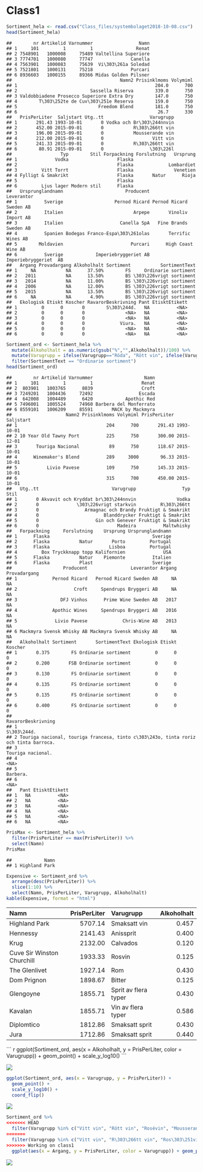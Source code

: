 Class1
================

``` r
Sortiment_hela <- read.csv("Class_files/systembolaget2018-10-08.csv")
head(Sortiment_hela)
```

    ##        nr Artikelid Varnummer                 Namn
    ## 1     101         1         1                Renat
    ## 2 7548901   1000008     75489 Valtellina Superiore
    ## 3 7774701   1000080     77747              Canella
    ## 4 7563901   1000083     75639  Vi\303\261a Soledad
    ## 5 7521801   1000131     75218              Purcari
    ## 6 8936603   1000155     89366 Midas Golden Pilsner
    ##                                        Namn2 Prisinklmoms Volymiml
    ## 1                                                   204.0      700
    ## 2                           Sassella Riserva        339.0      750
    ## 3 Valdobbiadene Prosecco Superiore Extra Dry        147.0      750
    ## 4        T\303\252te de Cuv\303\251e Reserva        159.0      750
    ## 5                              Freedom Blend        181.0      750
    ## 6                                                    26.7      330
    ##   PrisPerLiter  Saljstart Utg..tt                 Varugrupp
    ## 1       291.43 1993-10-01       0 Vodka och Br\303\244nnvin
    ## 2       452.00 2015-09-01       0           R\303\266tt vin
    ## 3       196.00 2015-09-01       0           Mousserande vin
    ## 4       212.00 2015-09-01       0                  Vitt vin
    ## 5       241.33 2015-09-01       0           R\303\266tt vin
    ## 6        80.91 2015-09-01       0                 \303\226l
    ##                  Typ        Stil Forpackning Forslutning   Ursprung
    ## 1              Vodka                  Flaska                       
    ## 2                                     Flaska             Lombardiet
    ## 3         Vitt Torrt                  Flaska               Venetien
    ## 4 Fylligt & Smakrikt                  Flaska       Natur      Rioja
    ## 5                                     Flaska                       
    ## 6         Ljus lager Modern stil      Flaska                       
    ##   Ursprunglandnamn                       Producent              Leverantor
    ## 1          Sverige                   Pernod Ricard Pernod Ricard Sweden AB
    ## 2          Italien                          Arpepe       Vinoliv Import AB
    ## 3          Italien                     Canella SpA   Fine Brands Sweden AB
    ## 4          Spanien Bodegas Franco-Espa\303\261olas       Terrific Wines AB
    ## 5        Moldavien                         Purcari      High Coast Wine AB
    ## 6          Sverige            Imperiebryggeriet AB   Imperiebryggeriet  AB
    ##   Argang Provadargang Alkoholhalt Sortiment           SortimentText
    ## 1     NA           NA      37.50%        FS     Ordinarie sortiment
    ## 2   2011           NA      13.50%        BS \303\226vrigt sortiment
    ## 3   2014           NA      11.00%        BS \303\226vrigt sortiment
    ## 4   2006           NA      12.00%        BS \303\226vrigt sortiment
    ## 5   2015           NA      13.50%        BS \303\226vrigt sortiment
    ## 6     NA           NA       4.90%        BS \303\226vrigt sortiment
    ##   Ekologisk Etiskt Koscher RavarorBeskrivning Pant EtisktEtikett
    ## 1         0      0       0        S\303\244d.   NA          <NA>
    ## 2         0      0       0               <NA>   NA          <NA>
    ## 3         0      0       0               <NA>   NA          <NA>
    ## 4         0      0       0             Viura.   NA          <NA>
    ## 5         0      0       0               <NA>   NA          <NA>
    ## 6         0      0       0               <NA>   NA          <NA>

``` r
Sortiment_ord <- Sortiment_hela %>%
  mutate(Alkoholhalt = as.numeric(gsub("%","",Alkoholhalt))/100) %>%
  mutate(Varugrupp = ifelse(Varugrupp=="Röda", "Rött vin", ifelse(Varugrupp=="Vita", "Vitt vin", levels(Varugrupp)))) %>%
  filter(SortimentText == "Ordinarie sortiment")
head(Sortiment_ord)
```

    ##        nr Artikelid Varnummer                   Namn
    ## 1     101         1         1                  Renat
    ## 2  803901   1003765      8039                  Croft
    ## 3 7249201   1004436     72492                 Escada
    ## 4  642008   1004489      6420            Apothic Red
    ## 5 7496001   1005524     74960 Barbera del Monferrato
    ## 6 8559101   1006209     85591       MACK by Mackmyra
    ##                    Namn2 Prisinklmoms Volymiml PrisPerLiter  Saljstart
    ## 1                                 204      700       291.43 1993-10-01
    ## 2 10 Year Old Tawny Port          225      750       300.00 2015-12-01
    ## 3       Touriga Nacional           89      750       118.67 2015-10-01
    ## 4      Winemaker's Blend          289     3000        96.33 2015-10-01
    ## 5           Livio Pavese          109      750       145.33 2015-10-01
    ## 6                                 315      700       450.00 2015-10-01
    ##   Utg..tt                           Varugrupp                 Typ Stil
    ## 1       0 Akvavit och Kryddat br\303\244nnvin               Vodka     
    ## 2       0              \303\226vrigt starkvin         R\303\266tt     
    ## 3       0                 Armagnac och Brandy Fruktigt & Smakrikt     
    ## 4       0                        Blanddrycker Fruktigt & Smakrikt     
    ## 5       0                     Gin och Genever Fruktigt & Smakrikt     
    ## 6       0                             Madeira          Maltwhisky     
    ##   Forpackning     Forslutning    Ursprung Ursprunglandnamn
    ## 1      Flaska                                      Sverige
    ## 2      Flaska           Natur       Porto         Portugal
    ## 3      Flaska                      Lisboa         Portugal
    ## 4         Box Tryckknapp topp Kalifornien              USA
    ## 5      Flaska           Natur    Piemonte          Italien
    ## 6      Flaska           Plast                      Sverige
    ##                   Producent                Leverantor Argang Provadargang
    ## 1             Pernod Ricard   Pernod Ricard Sweden AB     NA           NA
    ## 2                     Croft     Spendrups Bryggeri AB     NA           NA
    ## 3                DFJ Vinhos      Prime Wine Sweden AB   2017           NA
    ## 4             Apothic Wines     Spendrups Bryggeri AB   2016           NA
    ## 5              Livio Pavese             Chris-Wine AB   2013           NA
    ## 6 Mackmyra Svensk Whisky AB Mackmyra Svensk Whisky AB     NA           NA
    ##   Alkoholhalt Sortiment       SortimentText Ekologisk Etiskt Koscher
    ## 1       0.375        FS Ordinarie sortiment         0      0       0
    ## 2       0.200       FSB Ordinarie sortiment         0      0       0
    ## 3       0.130        FS Ordinarie sortiment         0      0       0
    ## 4       0.135        FS Ordinarie sortiment         0      0       0
    ## 5       0.135        FS Ordinarie sortiment         0      0       0
    ## 6       0.400        FS Ordinarie sortiment         0      0       0
    ##                                                                     RavarorBeskrivning
    ## 1                                                                          S\303\244d.
    ## 2 Touriga nacional, touriga francesa, tinto c\303\243o, tinta roriz och tinta barroca.
    ## 3                                                                    Touriga nacional.
    ## 4                                                                                 <NA>
    ## 5                                                                             Barbera.
    ## 6                                                                                 <NA>
    ##   Pant EtisktEtikett
    ## 1   NA          <NA>
    ## 2   NA          <NA>
    ## 3   NA          <NA>
    ## 4   NA          <NA>
    ## 5   NA          <NA>
    ## 6   NA          <NA>

``` r
PrisMax <- Sortiment_hela %>%
  filter(PrisPerLiter == max(PrisPerLiter)) %>%
  select(Namn)
PrisMax
```

    ##            Namn
    ## 1 Highland Park

``` r
Expensive <- Sortiment_ord %>%
  arrange(desc(PrisPerLiter)) %>%
  slice(1:10) %>%
  select(Namn, PrisPerLiter, Varugrupp, Alkoholhalt)
kable(Expensive, format = "html")
```

<table>
<thead>
<tr>
<th style="text-align:left;">
Namn
</th>
<th style="text-align:right;">
PrisPerLiter
</th>
<th style="text-align:left;">
Varugrupp
</th>
<th style="text-align:right;">
Alkoholhalt
</th>
</tr>
</thead>
<tbody>
<tr>
<td style="text-align:left;">
Highland Park
</td>
<td style="text-align:right;">
5707.14
</td>
<td style="text-align:left;">
Smaksatt vin
</td>
<td style="text-align:right;">
0.457
</td>
</tr>
<tr>
<td style="text-align:left;">
Hennessy
</td>
<td style="text-align:right;">
2141.43
</td>
<td style="text-align:left;">
Anissprit
</td>
<td style="text-align:right;">
0.400
</td>
</tr>
<tr>
<td style="text-align:left;">
Krug
</td>
<td style="text-align:right;">
2132.00
</td>
<td style="text-align:left;">
Calvados
</td>
<td style="text-align:right;">
0.120
</td>
</tr>
<tr>
<td style="text-align:left;">
Cuv<c3><a9>e Sir Winston Churchill
</td>
<td style="text-align:right;">
1933.33
</td>
<td style="text-align:left;">
Ros<c3><a9>vin
</td>
<td style="text-align:right;">
0.125
</td>
</tr>
<tr>
<td style="text-align:left;">
The Glenlivet
</td>
<td style="text-align:right;">
1927.14
</td>
<td style="text-align:left;">
Rom
</td>
<td style="text-align:right;">
0.430
</td>
</tr>
<tr>
<td style="text-align:left;">
Dom P<c3><a9>rignon
</td>
<td style="text-align:right;">
1898.67
</td>
<td style="text-align:left;">
Bitter
</td>
<td style="text-align:right;">
0.125
</td>
</tr>
<tr>
<td style="text-align:left;">
Glengoyne
</td>
<td style="text-align:right;">
1855.71
</td>
<td style="text-align:left;">
Sprit av flera typer
</td>
<td style="text-align:right;">
0.430
</td>
</tr>
<tr>
<td style="text-align:left;">
Kavalan
</td>
<td style="text-align:right;">
1855.71
</td>
<td style="text-align:left;">
Vin av flera typer
</td>
<td style="text-align:right;">
0.586
</td>
</tr>
<tr>
<td style="text-align:left;">
Diplom<c3><a1>tico
</td>
<td style="text-align:right;">
1812.86
</td>
<td style="text-align:left;">
Smaksatt sprit
</td>
<td style="text-align:right;">
0.430
</td>
</tr>
<tr>
<td style="text-align:left;">
Jura
</td>
<td style="text-align:right;">
1712.86
</td>
<td style="text-align:left;">
Smaksatt sprit
</td>
<td style="text-align:right;">
0.440
</td>
</tr>
</tbody>
</table>
``` r
ggplot(Sortiment_ord, aes(x = Alkoholhalt, y = PrisPerLiter, color = Varugrupp)) + 
  geom_point() + 
  scale_y_log10()
```

![](Class1_files/figure-markdown_github/unnamed-chunk-2-1.png)

``` r
ggplot(Sortiment_ord, aes(x = Varugrupp, y = PrisPerLiter)) + 
  geom_point() + 
  scale_y_log10() + 
  coord_flip()
```

![](Class1_files/figure-markdown_github/unnamed-chunk-2-2.png)

``` r
Sortiment_ord %>%
<<<<<<< HEAD
  filter(Varugrupp %in% c("Vitt vin", "Rött vin", "Rosévin", "Mousserande vin"), Argang %in% c(2010:2017)) %>%
=======
  filter(Varugrupp %in% c("Vitt vin", "R\303\266tt vin", "Ros\303\251vin", "Mousserande vin"), Argang %in% c(2010:2017)) %>%
>>>>>>> Working on class1
  ggplot(aes(x = Argang, y = PrisPerLiter, color = Varugrupp)) + geom_point()
```

![](Class1_files/figure-markdown_github/unnamed-chunk-2-3.png)
